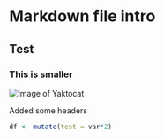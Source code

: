 # Markdown file intro
## Test 
### This is smaller

![Image of Yaktocat](https://octodex.github.com/images/yaktocat.png)

Added some headers

```R
df <- mutate(test = var*2)
```

